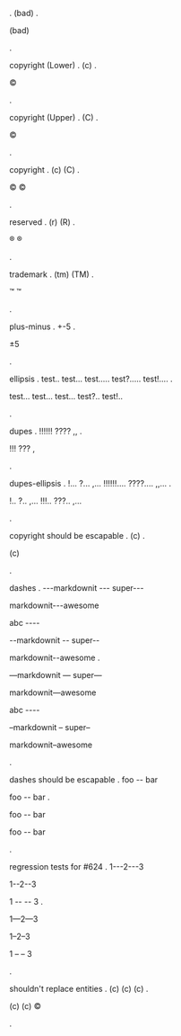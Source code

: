.
(bad)
.
<p>(bad)</p>
.

copyright (Lower)
.
(c)
.
<p>©</p>
.

copyright (Upper)
.
(C)
.
<p>©</p>
.

copyright
.
(c) (C)
.
<p>© ©</p>
.


reserved
.
(r) (R)
.
<p>® ®</p>
.


trademark
.
(tm) (TM)
.
<p>™ ™</p>
.

plus-minus
.
+-5
.
<p>±5</p>
.


ellipsis
.
test.. test... test..... test?..... test!....
.
<p>test… test… test… test?.. test!..</p>
.


dupes
.
!!!!!! ???? ,,
.
<p>!!! ??? ,</p>
.


dupes-ellipsis
.
!... ?... ,... !!!!!!.... ????.... ,,...
.
<p>!.. ?.. ,… !!!.. ???.. ,…</p>
.

copyright should be escapable
.
\(c)
.
<p>(c)</p>
.


dashes
.
---markdownit --- super---

markdownit---awesome

abc ----

--markdownit -- super--

markdownit--awesome
.
<p>—markdownit — super—</p>
<p>markdownit—awesome</p>
<p>abc ----</p>
<p>–markdownit – super–</p>
<p>markdownit–awesome</p>
.

dashes should be escapable
.
foo \-- bar

foo -\- bar
.
<p>foo -- bar</p>
<p>foo -- bar</p>
.

regression tests for #624
.
1---2---3

1--2--3

1 -- -- 3
.
<p>1—2—3</p>
<p>1–2–3</p>
<p>1 – – 3</p>
.

shouldn't replace entities
.
&#40;c) (c&#41; (c)
.
<p>(c) (c) ©</p>
.
